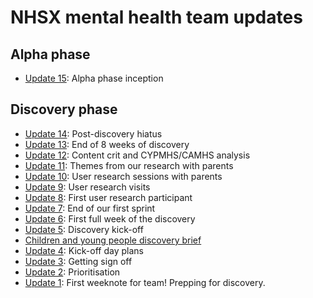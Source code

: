 # NHSX mental health team updates
## Alpha phase
* [Update 15](15): Alpha phase inception

## Discovery phase
* [Update 14](14): Post-discovery hiatus 
* [Update 13](13): End of 8 weeks of discovery
* [Update 12](12): Content crit and CYPMHS/CAMHS analysis
* [Update 11](11): Themes from our research with parents
* [Update 10](10): User research sessions with parents
* [Update 9](9): User research visits
* [Update 8](8): First user research participant
* [Update 7](7): End of our first sprint
* [Update 6](6): First full week of the discovery
* [Update 5](5): Discovery kick-off
* [Children and young people discovery brief](0)
* [Update 4](4): Kick-off day plans
* [Update 3](3): Getting sign off
* [Update 2](2): Prioritisation
* [Update 1](1): First weeknote for team! Prepping for discovery.
